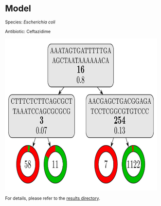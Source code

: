 
# Model

Species: *Escherichia coli*

Antibiotic: Ceftazidime

<a href="./model.pdf"><img src="./model.png" width=500 height=500 /></a>

For details, please refer to the [results directory](../../../../../results/cart_b/escherichia%20coli/ceftazidime/repeat_8/).

